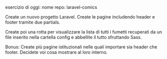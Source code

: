 esercizio di oggi:
nome repo: laravel-comics

Create un nuovo progetto Laravel. Create le pagine includendo header e footer tramite due partials.

Create poi una rotta per visualizzare la lista di tutti i fumetti recuperati da un file inserito nella cartella config e abbellite il tutto sfruttando Sass.

Bonus:
Create più pagine istituzionali nelle quali importare sia header che footer. Decidete voi cosa mostrare  al loro interno.